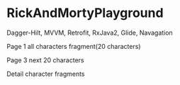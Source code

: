 # RickAndMortyPlayground
Dagger-Hilt, MVVM, Retrofit, RxJava2, Glide, Navagation

Page 1 all characters fragment(20 characters)



Page 3 next 20 characters



Detail character fragments


